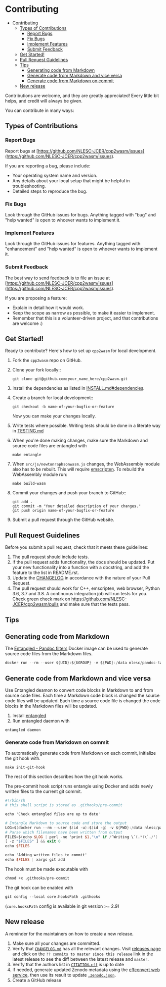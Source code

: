 # Contributing

- [Contributing](#contributing)
  - [Types of Contributions](#types-of-contributions)
    - [Report Bugs](#report-bugs)
    - [Fix Bugs](#fix-bugs)
    - [Implement Features](#implement-features)
    - [Submit Feedback](#submit-feedback)
  - [Get Started!](#get-started)
  - [Pull Request Guidelines](#pull-request-guidelines)
  - [Tips](#tips)
    - [Generating code from Markdown](#generating-code-from-markdown)
    - [Generate code from Markdown and vice versa](#generate-code-from-markdown-and-vice-versa)
    - [Generate code from Markdown on commit](#generate-code-from-markdown-on-commit)
  - [New release](#new-release)

Contributions are welcome, and they are greatly appreciated! Every little bit
helps, and credit will always be given.

You can contribute in many ways:

## Types of Contributions

### Report Bugs

Report bugs at [https://github.com/NLESC-JCER/cpp2wasm/issues](https://github.com/NLESC-JCER/cpp2wasm/issues).

If you are reporting a bug, please include:

- Your operating system name and version.
- Any details about your local setup that might be helpful in troubleshooting.
- Detailed steps to reproduce the bug.

### Fix Bugs

Look through the GitHub issues for bugs. Anything tagged with "bug" and "help
wanted" is open to whoever wants to implement it.

### Implement Features

Look through the GitHub issues for features. Anything tagged with "enhancement"
and "help wanted" is open to whoever wants to implement it.

### Submit Feedback

The best way to send feedback is to file an issue at [https://github.com/NLESC-JCER/cpp2wasm/issues](https://github.com/NLESC-JCER/cpp2wasm/issues).

If you are proposing a feature:

- Explain in detail how it would work.
- Keep the scope as narrow as possible, to make it easier to implement.
- Remember that this is a volunteer-driven project, and that contributions
  are welcome :)

## Get Started!

Ready to contribute? Here's how to set up `cpp2wasm` for local development.

1. Fork the `cpp2wasm` repo on GitHub.
2. Clone your fork locally::

    ```shell
    git clone git@github.com:your_name_here/cpp2wasm.git
    ```

3. Install the dependencies as listed in [INSTALL.md#dependencies](INSTALL.md#dependencies).

4. Create a branch for local development::

    ```shell
    git checkout -b name-of-your-bugfix-or-feature
    ```

    Now you can make your changes locally.

5. Write tests where possible. Writing tests should be done in a literate way in [TESTING.md](TESTING.md)

6. When you're done making changes, make sure the Markdown and source code files are entangled with

    ```shell
    make entangle
    ```

7. When `src/js/newtonraphsonwasm.js` changes, the WebAssembly module also has to be rebuilt. This will require [emscripten](README.md#accessing-c-function-from-JavaScript-in-web-browser). To rebuild the WebAssembly module run:

    ```shell
    make build-wasm
    ```

8. Commit your changes and push your branch to GitHub::

    ```shell
    git add .
    git commit -m "Your detailed description of your changes."
    git push origin name-of-your-bugfix-or-feature
    ```

9. Submit a pull request through the GitHub website.

## Pull Request Guidelines

Before you submit a pull request, check that it meets these guidelines:

1. The pull request should include tests.
1. If the pull request adds functionality, the docs should be updated. Put
   your new functionality into a function with a docstring, and add the
   feature to the list in README.rst.
1. Update the [CHANGELOG](CHANGELOG.md) in accordance with the nature of your Pull Request.
1. The pull request should work for C++, emscripten, web browser, Python 3.6, 3.7 and 3.8. A continuous integration job will run tests for you. Check
   green check mark on https://github.com/NLESC-JCER/cpp2wasm/pulls
   and make sure that the tests pass.

## Tips

## Generating code from Markdown

The [Entangled - Pandoc filters](https://github.com/entangled/filters) Docker image can be used to generate source code files from the Markdown files.

```{.awk #pandoc-tangle}
docker run --rm --user ${UID}:${UGROUP} -v ${PWD}:/data nlesc/pandoc-tangle:0.5.0 --preserve-tabs *.md
```

## Generate code from Markdown and vice versa

Use Entangled deamon to convert code blocks in Markdown to and from source code files.
Each time a Markdown code block is changed the source code files will be updated.
Each time a source code file is changed the code blocks in the Markdown files will be updated.

1. Install [entangled](https://github.com/entangled/entangled)
2. Run entangled daemon with

```shell
entangled daemon
```

### Generate code from Markdown on commit

To automatically generate code from Markdown on each commit, initialize the git hook with.

```shell
make init-git-hook
```

The rest of this section describes how the git hook works.

The pre-commit hook script runs entangle using Docker and adds newly written files to the current git commit.

```{.awk file=.githooks/pre-commit}
#!/bin/sh
# this shell script is stored as .githooks/pre-commit

echo 'Check entangled files are up to date'

# Entangle Markdown to source code and store the output
LOG=$(docker run --rm --user $(id -u):$(id -g) -v ${PWD}:/data nlesc/pandoc-tangle:0.5.0 --preserve-tabs *.md 2>&1 > /dev/null)
# Parse which filenames have been written from output
FILES=$(echo $LOG | perl -ne 'print $1,"\n" if /^Writing \`(.*)\`./')
[ -z "$FILES" ] && exit 0
echo $FILES

echo 'Adding written files to commit'
echo $FILES | xargs git add

```

The hook must be made executable with

```{.awk #hook-permission}
chmod +x .githooks/pre-commit
```

The git hook can be enabled with

```{.awk #init-git-hook}
git config --local core.hooksPath .githooks
```

(`core.hooksPath` config is available in git version >= 2.9)

## New release

A reminder for the maintainers on how to create a new release.

1. Make sure all your changes are committed.
1. Verify that [``CHANGELOG.md``](CHANGELOG.md) has all the relevant changes. Visit [releases page](https://github.com/NLESC-JCER/cpp2wasm/releases) and click on the `?? commits to master since this release` link in the latest release to see the diff between the latest release and ``master``.
1. Verify that the authors list in [``CITATION.cff``](CITATION.cff) is up to date
1. If needed, generate updated Zenodo metadata using the [cffconvert web service](https://us-central1-cffconvert.cloudfunctions.net/cffconvert?url=https://github.com/NLESC-JCER/cpp2wasm/tree/master/&outputformat=zenodo&ignore_suspect_keys), then use its result to update [``.zenodo.json``](.zenodo.json).
1. Create a GitHub release

